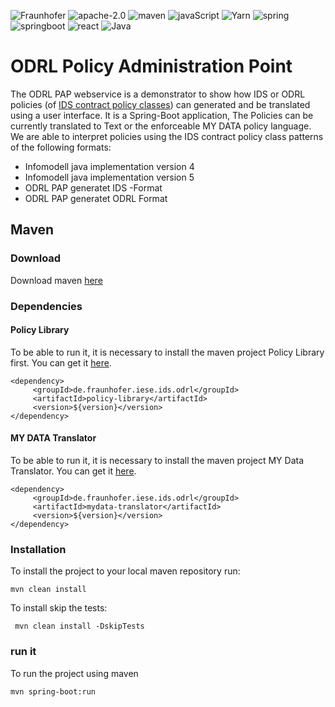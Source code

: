 ![Fraunhofer](https://img.shields.io/badge/Fraunhofer-IESE-179C7D.svg?logo=fraunhofergesellschaft)
![apache-2.0](https://img.shields.io/badge/apache_2.0-license-D22128.svg?logo=apache) ![maven](https://img.shields.io/badge/maven-bulid-C71A36.svg?logo=apachemaven) ![javaScript](https://img.shields.io/badge/JavaScript-language-F7DF1E.svg?logo=javascript) ![Yarn](https://img.shields.io/badge/Yarn-package-2C8EBB.svg?logo=yarn) ![spring](https://img.shields.io/badge/spring-framework-6DB33F.svg?logo=spring) ![springboot](https://img.shields.io/badge/spring_boot-configuration-6DB33F.svg?logo=springboot) ![react](https://img.shields.io/badge/react-library-61DAFB.svg?logo=react) ![Java](https://badges.aleen42.com/src/java.svg)
# ODRL Policy Administration Point
The ODRL PAP webservice is a demonstrator to show how IDS or ODRL policies (of [IDS contract policy classes](https://github.com/International-Data-Spaces-Association/IDS-G/tree/UC-branch/UsageControl/Contract)) can generated and be translated using a user interface. It is a Spring-Boot application,
The Policies can be currently translated to Text or the enforceable MY DATA policy language. We are able to interpret policies using the IDS contract policy class patterns of the following formats:

- Infomodell java implementation version 4
- Infomodell java implementation version 5
- ODRL PAP generatet IDS -Format
- ODRL PAP generatet ODRL Format

## Maven
### Download
Download maven [here](https://maven.apache.org)
### Dependencies
#### Policy Library
To be able to run it, it is necessary to install  the maven project Policy Library first.
You can get it [here](https://gitlab.cc-asp.fraunhofer.de/iese-ids/policy-library).

    <dependency>  
         <groupId>de.fraunhofer.iese.ids.odrl</groupId>  
         <artifactId>policy-library</artifactId>  
         <version>${version}</version>  
    </dependency>

#### MY DATA Translator
To be able to run it, it is necessary to install  the maven project MY Data Translator.
You can get it [here](https://gitlab.cc-asp.fraunhofer.de/iese-ids/mydata-translator).

    <dependency>  
         <groupId>de.fraunhofer.iese.ids.odrl</groupId>  
         <artifactId>mydata-translator</artifactId>  
         <version>${version}</version>  
    </dependency>

### Installation
To install the project to your local maven repository run:

    mvn clean install
To install skip the tests:

     mvn clean install -DskipTests
### run it
To run the project using maven

    mvn spring-boot:run


